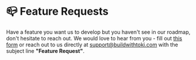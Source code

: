 # 📪 Feature Requests

Have a feature you want us to develop but you haven't see in our roadmap, don't hesitate to reach out. We would love to hear from you - fill out [this form](https://docs.google.com/forms/d/e/1FAIpQLScoidjcG7HRc3YEPf70zU14AJOeZ2X2Ev7a2ioYoMSRs8wJ0A/viewform) or reach out to us directly at support@buildwithtoki.com with the subject line **"Feature Request"**.

